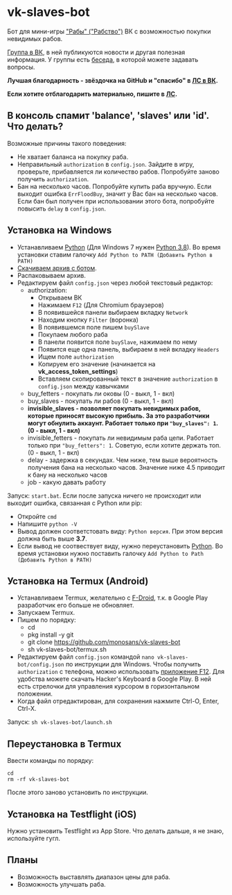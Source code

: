 # vk-slaves-bot

Бот для мини-игры ["Рабы" ("Рабство")](https://vk.com/app7794757) ВК с возможностью покупки невидимых рабов.

[Группа в ВК](https://vk.com/club203543653), в ней публикуются новости и другая полезная информация. У группы есть [беседа](https://vk.me/join/d4lmYy0XQdusTdgdW3acrqXcaH_plolkc7o=), в которой можете задавать вопросы.

**Лучшая благодарность - звёздочка на GitHub и "спасибо" в [ЛС в ВК](https://vk.com/id607137534).**

**Если хотите отблагодарить материально, пишите в [ЛС](https://vk.com/id607137534).**

## В консоль спамит **'balance'**, **'slaves'** или **'id'**. Что делать?

Возможные причины такого поведения:

- Не хватает баланса на покупку раба.
- Неправильный `authorization` в `config.json`. Зайдите в игру, проверьте, прибавляется ли количество рабов. Попробуйте заново получить `authorization`.
- Бан на несколько часов. Попробуйте купить раба вручную. Если выходит ошибка `ErrFloodBuy`, значит у Вас бан на несколько часов. Если бан был получен при использовании этого бота, попробуйте повысить `delay` в `config.json`.

## Установка на Windows

- Устанавливаем [Python](https://www.python.org/downloads/windows) (Для Windows 7 нужен [Python 3.8](https://python.org/ftp/python/3.8.8/python-3.8.8.exe)). Во время установки ставим галочку `Add Python to PATH (Добавить Python в PATH)`
- [Скачиваем архив с ботом](https://github.com/monosans/vk-slaves-bot/archive/refs/heads/main.zip).
- Распаковываем архив.
- Редактируем файл `config.json` через любой текстовый редактор:
  - authorization:
    - Открываем ВК
    - Нажимаем `F12` (Для Chromium браузеров)
    - В появившейся панели выбираем вкладку `Network`
    - Находим кнопку `Filter` (воронка)
    - В появившемся поле пишем `buySlave`
    - Покупаем любого раба
    - В панели появится поле `buySlave`, нажимаем по нему
    - Появится еще одна панель, выбираем в ней вкладку `Headers`
    - Ищем поле `authorization`
    - Копируем его значение (начинается на **vk_access_token_settings**)
    - Вставляем скопированный текст в значение `authorization` в `config.json` между кавычками
  - buy_fetters - покупать ли оковы (0 - выкл, 1 - вкл)
  - buy_slaves - покупать ли рабов (0 - выкл, 1 - вкл)
  - **invisible_slaves - позволяет покупать невидимых рабов, которые приносят высокую прибыль. За это разработчики могут обнулить аккаунт. Работает только при `"buy_slaves": 1`. (0 - выкл, 1 - вкл)**
  - invisible_fetters - покупать ли невидимым раба цепи. Работает только при `"buy_fetters": 1`. Советую, если хотите держать топ. (0 - выкл, 1 - вкл)
  - delay - задержка в секундах. Чем ниже, тем выше вероятность получения бана на несколько часов. Значение ниже 4.5 приводит к бану на несколько часов
  - job - какую давать работу

Запуск: `start.bat`. Если после запуска ничего не происходит или выходит ошибка, связанная с Python или pip:

- Откройте `cmd`
- Напишите `python -V`
- Вывод должен соответстовать виду: `Python версия`. При этом версия должна быть выше **3.7**.
- Если вывод не соотвествует виду, нужно переустановить [Python](https://www.python.org/downloads/windows). Во время установки нужно поставить галочку `Add Python to Path (Добавить Python в PATH)`

## Установка на Termux (Android)

- Устанавливаем Termux, желательно с [F-Droid](https://f-droid.org/repo/com.termux_108.apk), т.к. в Google Play разработчик его больше не обновляет.
- Запускаем Termux.
- Пишем по порядку:
  - cd
  - pkg install -y git
  - git clone https://github.com/monosans/vk-slaves-bot
  - sh vk-slaves-bot/termux.sh
- Редактируем файл `config.json` командой `nano vk-slaves-bot/config.json` по инструкции для Windows. Чтобы получить `authorization` с телефона, можно использовать [приложение F12](https://play.google.com/store/apps/details?id=com.asfmapps.f12). Для удобства можете скачать Hacker's Keyboard в Google Play. В ней есть стрелочки для управления курсором в горизонтальном положении.
- Когда файл отредактирован, для сохранения нажмите Ctrl-O, Enter, Ctrl-X.

Запуск: `sh vk-slaves-bot/launch.sh`

## Переустановка в Termux

Ввести команды по порядку:

```
cd
rm -rf vk-slaves-bot
```

После этого заново установить по инструкции.

## Установка на Testflight (iOS)

Нужно установить Testflight из App Store. Что делать дальше, я не знаю, используйте гугл.

## Планы

- Возможность выставлять диапазон цены для раба.
- Возможность улучшать раба.
